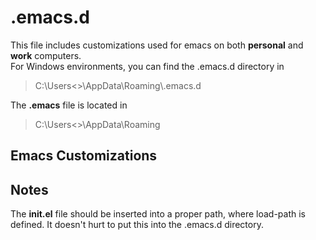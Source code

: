 # .emacs.d
This file includes customizations used for emacs on both **personal** and **work** computers.  
For Windows environments, you can find the .emacs.d directory in 
> C:\Users\<<user>>\AppData\Roaming\\.emacs.d

The **.emacs** file is located in 
> C:\Users\<<user>>\AppData\Roaming

## Emacs Customizations


## Notes
The **init.el** file should be inserted into a proper path, where load-path is 
defined.  It doesn't hurt to put this into the .emacs.d directory.  



